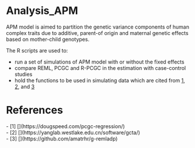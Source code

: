 # Analysis_APM

APM model is aimed to partition the genetic variance components of human complex traits due to additive, parent-of origin and maternal genetic effects based on mother-child genotypes.

The R scripts are used to:
+ run a set of simulations of APM model with or without the fixed effects 
+ compare REML, PCGC and R-PCGC in the estimation with case-control studies
+ hold the functions to be used in simulating data which are cited from [1](#Golan2014), [2](#Yang2011), and [3](#Laurin2018)


# References

<div id="Golan2014"></div>
- [1] [](https://dougspeed.com/pcgc-regression/)

<div id="Yang2011"></div>
- [2] [](https://yanglab.westlake.edu.cn/software/gcta/)

<div id="Laurin2018"></div>
- [3] [](https://github.com/amatrhr/g-remladp)
